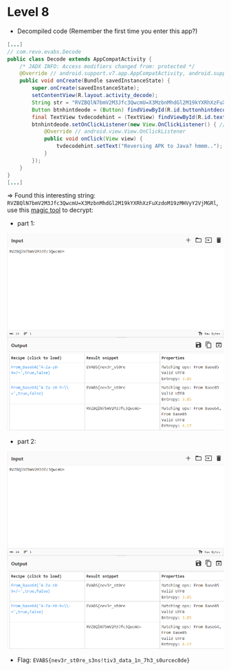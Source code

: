 # Level 8

- Decompiled code (Remember the first time you enter this app?)

```java
[...]
// com.revo.evabs.Decode
public class Decode extends AppCompatActivity {
    /* JADX INFO: Access modifiers changed from: protected */
    @Override // android.support.v7.app.AppCompatActivity, android.support.v4.app.FragmentActivity, android.support.v4.app.SupportActivity, android.app.Activity
    public void onCreate(Bundle savedInstanceState) {
        super.onCreate(savedInstanceState);
        setContentView(R.layout.activity_decode);
        String str = "RVZBQlN7bmV2M3Jfc3QwcmU=X3MzbnMhdGl2M19kYXRhXzFuXzdoM19zMHVyY2VjMGRl";
        Button btnhintdeode = (Button) findViewById(R.id.buttonhintdecode);
        final TextView tvdecodehint = (TextView) findViewById(R.id.textViewhintgc);
        btnhintdeode.setOnClickListener(new View.OnClickListener() { // from class: com.revo.evabs.Decode.1
            @Override // android.view.View.OnClickListener
            public void onClick(View view) {
                tvdecodehint.setText("Reversing APK to Java? hmmm..");
            }
        });
    }
}
[...]
```

=> Found this interesting string: `RVZBQlN7bmV2M3Jfc3QwcmU=X3MzbnMhdGl2M19kYXRhXzFuXzdoM19zMHVyY2VjMGRl`, use this [magic tool](https://gchq.github.io/CyberChef/) to decrypt:

- part 1:

<p align="center">
  <img src="./images/part1.png">
</p>

- part 2:

<p align="center">
  <img src="./images/part1.png">
</p>

- Flag: `EVABS{nev3r_st0re_s3ns!tiv3_data_1n_7h3_s0urcec0de}`